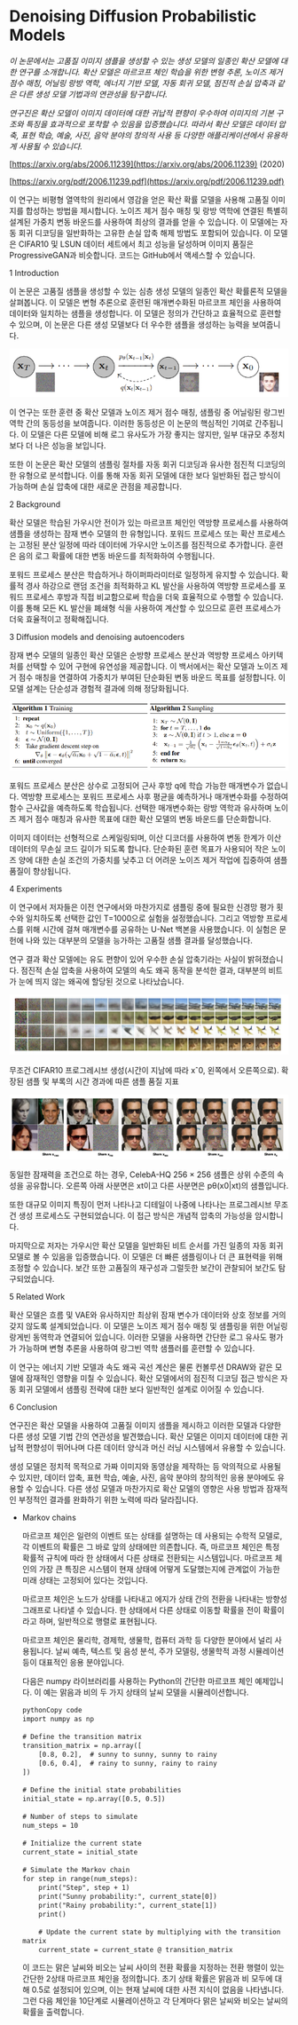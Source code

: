 # Denoising Diffusion Probabilistic Models

*이 논문에서는 고품질 이미지 샘플을 생성할 수 있는 생성 모델의 일종인 확산 모델에 대한 연구를 소개합니다. 확산 모델은 마르코프 체인 학습을 위한 변형 추론, 노이즈 제거 점수 매칭, 어닐링 랑방 역학, 에너지 기반 모델, 자동 회귀 모델, 점진적 손실 압축과 같은 다른 생성 모델 기법과의 연관성을 탐구합니다.*

*연구진은 확산 모델이 이미지 데이터에 대한 귀납적 편향이 우수하여 이미지의 기본 구조와 특징을 효과적으로 포착할 수 있음을 입증했습니다. 따라서 확산 모델은 데이터 압축, 표현 학습, 예술, 사진, 음악 분야의 창의적 사용 등 다양한 애플리케이션에서 유용하게 사용될 수 있습니다.*

[https://arxiv.org/abs/2006.11239](https://arxiv.org/abs/2006.11239) (2020)

[https://arxiv.org/pdf/2006.11239.pdf](https://arxiv.org/pdf/2006.11239.pdf)

이 연구는 비평형 열역학의 원리에서 영감을 얻은 확산 확률 모델을 사용해 고품질 이미지를 합성하는 방법을 제시합니다. 노이즈 제거 점수 매칭 및 랑방 역학에 연결된 특별히 설계된 가중치 변동 바운드를 사용하여 최상의 결과를 얻을 수 있습니다. 이 모델에는 자동 회귀 디코딩을 일반화하는 고유한 손실 압축 해제 방법도 포함되어 있습니다. 이 모델은 CIFAR10 및 LSUN 데이터 세트에서 최고 성능을 달성하며 이미지 품질은 ProgressiveGAN과 비슷합니다. 코드는 GitHub에서 액세스할 수 있습니다.

1 Introduction

이 논문은 고품질 샘플을 생성할 수 있는 심층 생성 모델의 일종인 확산 확률론적 모델을 살펴봅니다. 이 모델은 변형 추론으로 훈련된 매개변수화된 마르코프 체인을 사용하여 데이터와 일치하는 샘플을 생성합니다. 이 모델은 정의가 간단하고 효율적으로 훈련할 수 있으며, 이 논문은 다른 생성 모델보다 더 우수한 샘플을 생성하는 능력을 보여줍니다.

![Untitled](Denoising%20Diffusion%20Probabilistic%20Models%20414e1dcce37a41a297b66433a83501ce/Untitled.png)

이 연구는 또한 훈련 중 확산 모델과 노이즈 제거 점수 매칭, 샘플링 중 어닐링된 랑그빈 역학 간의 동등성을 보여줍니다. 이러한 동등성은 이 논문의 핵심적인 기여로 간주됩니다. 이 모델은 다른 모델에 비해 로그 유사도가 가장 좋지는 않지만, 일부 대규모 추정치보다 더 나은 성능을 보입니다.

또한 이 논문은 확산 모델의 샘플링 절차를 자동 회귀 디코딩과 유사한 점진적 디코딩의 한 유형으로 분석합니다. 이를 통해 자동 회귀 모델에 대한 보다 일반화된 접근 방식이 가능하며 손실 압축에 대한 새로운 관점을 제공합니다.

2 Background

확산 모델은 학습된 가우시안 전이가 있는 마르코프 체인인 역방향 프로세스를 사용하여 샘플을 생성하는 잠재 변수 모델의 한 유형입니다. 포워드 프로세스 또는 확산 프로세스는 고정된 분산 일정에 따라 데이터에 가우시안 노이즈를 점진적으로 추가합니다. 훈련은 음의 로그 확률에 대한 변동 바운드를 최적화하여 수행됩니다.

포워드 프로세스 분산은 학습하거나 하이퍼파라미터로 일정하게 유지할 수 있습니다. 확률적 경사 하강으로 랜덤 조건을 최적화하고 KL 발산을 사용하여 역방향 프로세스를 포워드 프로세스 후방과 직접 비교함으로써 학습을 더욱 효율적으로 수행할 수 있습니다. 이를 통해 모든 KL 발산을 폐쇄형 식을 사용하여 계산할 수 있으므로 훈련 프로세스가 더욱 효율적이고 정확해집니다.

3 Diffusion models and denoising autoencoders

잠재 변수 모델의 일종인 확산 모델은 순방향 프로세스 분산과 역방향 프로세스 아키텍처를 선택할 수 있어 구현에 유연성을 제공합니다. 이 백서에서는 확산 모델과 노이즈 제거 점수 매칭을 연결하여 가중치가 부여된 단순화된 변동 바운드 목표를 설정합니다. 이 모델 설계는 단순성과 경험적 결과에 의해 정당화됩니다.

![Untitled](Denoising%20Diffusion%20Probabilistic%20Models%20414e1dcce37a41a297b66433a83501ce/Untitled%201.png)

포워드 프로세스 분산은 상수로 고정되어 근사 후방 q에 학습 가능한 매개변수가 없습니다. 역방향 프로세스는 포워드 프로세스 사후 평균을 예측하거나 매개변수화를 수정하여 함수 근사값을 예측하도록 학습됩니다. 선택한 매개변수화는 랑방 역학과 유사하며 노이즈 제거 점수 매칭과 유사한 목표에 대한 확산 모델의 변동 바운드를 단순화합니다.

이미지 데이터는 선형적으로 스케일링되며, 이산 디코더를 사용하여 변동 한계가 이산 데이터의 무손실 코드 길이가 되도록 합니다. 단순화된 훈련 목표가 사용되어 작은 노이즈 양에 대한 손실 조건의 가중치를 낮추고 더 어려운 노이즈 제거 작업에 집중하여 샘플 품질이 향상됩니다.

4 Experiments

이 연구에서 저자들은 이전 연구에서와 마찬가지로 샘플링 중에 필요한 신경망 평가 횟수와 일치하도록 선택한 값인 T=1000으로 실험을 설정했습니다. 그리고 역방향 프로세스를 위해 시간에 걸쳐 매개변수를 공유하는 U-Net 백본을 사용했습니다. 이 실험은 문헌에 나와 있는 대부분의 모델을 능가하는 고품질 샘플 결과를 달성했습니다.

연구 결과 확산 모델에는 유도 편향이 있어 우수한 손실 압축기라는 사실이 밝혀졌습니다. 점진적 손실 압축을 사용하여 모델의 속도 왜곡 동작을 분석한 결과, 대부분의 비트가 눈에 띄지 않는 왜곡에 할당된 것으로 나타났습니다.

![무조건 CIFAR10 프로그레시브 생성(시간이 지남에 따라 xˆ0, 왼쪽에서 오른쪽으로). 확장된 샘플 및 부록의 시간 경과에 따른 샘플 품질 지표](Denoising%20Diffusion%20Probabilistic%20Models%20414e1dcce37a41a297b66433a83501ce/Untitled%202.png)

무조건 CIFAR10 프로그레시브 생성(시간이 지남에 따라 xˆ0, 왼쪽에서 오른쪽으로). 확장된 샘플 및 부록의 시간 경과에 따른 샘플 품질 지표

![동일한 잠재력을 조건으로 하는 경우, CelebA-HQ 256 × 256 샘플은 상위 수준의 속성을 공유합니다. 오른쪽 아래 사분면은 xt이고 다른 사분면은 pθ(x0|xt)의 샘플입니다.](Denoising%20Diffusion%20Probabilistic%20Models%20414e1dcce37a41a297b66433a83501ce/Untitled%203.png)

동일한 잠재력을 조건으로 하는 경우, CelebA-HQ 256 × 256 샘플은 상위 수준의 속성을 공유합니다. 오른쪽 아래 사분면은 xt이고 다른 사분면은 pθ(x0|xt)의 샘플입니다.

또한 대규모 이미지 특징이 먼저 나타나고 디테일이 나중에 나타나는 프로그레시브 무조건 생성 프로세스도 구현되었습니다. 이 접근 방식은 개념적 압축의 가능성을 암시합니다.

마지막으로 저자는 가우시안 확산 모델을 일반화된 비트 순서를 가진 일종의 자동 회귀 모델로 볼 수 있음을 입증했습니다. 이 모델은 더 빠른 샘플링이나 더 큰 표현력을 위해 조정할 수 있습니다. 보간 또한 고품질의 재구성과 그럴듯한 보간이 관찰되어 보간도 탐구되었습니다.

5 Related Work

확산 모델은 흐름 및 VAE와 유사하지만 최상위 잠재 변수가 데이터와 상호 정보를 거의 갖지 않도록 설계되었습니다. 이 모델은 노이즈 제거 점수 매칭 및 샘플링을 위한 어닐링 랑게빈 동역학과 연결되어 있습니다. 이러한 모델을 사용하면 간단한 로그 유사도 평가가 가능하며 변형 추론을 사용하여 랑그빈 역학 샘플러를 훈련할 수 있습니다.

이 연구는 에너지 기반 모델과 속도 왜곡 곡선 계산은 물론 컨볼루션 DRAW와 같은 모델에 잠재적인 영향을 미칠 수 있습니다. 확산 모델에서의 점진적 디코딩 접근 방식은 자동 회귀 모델에서 샘플링 전략에 대한 보다 일반적인 설계로 이어질 수 있습니다.

6 Conclusion

연구진은 확산 모델을 사용하여 고품질 이미지 샘플을 제시하고 이러한 모델과 다양한 다른 생성 모델 기법 간의 연관성을 발견했습니다. 확산 모델은 이미지 데이터에 대한 귀납적 편향성이 뛰어나며 다른 데이터 양식과 머신 러닝 시스템에서 유용할 수 있습니다.

생성 모델은 정치적 목적으로 가짜 이미지와 동영상을 제작하는 등 악의적으로 사용될 수 있지만, 데이터 압축, 표현 학습, 예술, 사진, 음악 분야의 창의적인 응용 분야에도 유용할 수 있습니다. 다른 생성 모델과 마찬가지로 확산 모델의 영향은 사용 방법과 잠재적인 부정적인 결과를 완화하기 위한 노력에 따라 달라집니다.

- Markov chains
    
    마르코프 체인은 일련의 이벤트 또는 상태를 설명하는 데 사용되는 수학적 모델로, 각 이벤트의 확률은 그 바로 앞의 상태에만 의존합니다. 즉, 마르코프 체인은 특정 확률적 규칙에 따라 한 상태에서 다른 상태로 전환되는 시스템입니다. 마르코프 체인의 가장 큰 특징은 시스템이 현재 상태에 어떻게 도달했는지에 관계없이 가능한 미래 상태는 고정되어 있다는 것입니다.
    
    마르코프 체인은 노드가 상태를 나타내고 에지가 상태 간의 전환을 나타내는 방향성 그래프로 나타낼 수 있습니다. 한 상태에서 다른 상태로 이동할 확률을 전이 확률이라고 하며, 일반적으로 행렬로 표현됩니다.
    
    마르코프 체인은 물리학, 경제학, 생물학, 컴퓨터 과학 등 다양한 분야에서 널리 사용됩니다. 날씨 예측, 텍스트 및 음성 분석, 주가 모델링, 생물학적 과정 시뮬레이션 등이 대표적인 응용 분야입니다.
    
    다음은 numpy 라이브러리를 사용하는 Python의 간단한 마르코프 체인 예제입니다. 이 예는 맑음과 비의 두 가지 상태의 날씨 모델을 시뮬레이션합니다.
    
    ```
    pythonCopy code
    import numpy as np
    
    # Define the transition matrix
    transition_matrix = np.array([
        [0.8, 0.2],  # sunny to sunny, sunny to rainy
        [0.6, 0.4],  # rainy to sunny, rainy to rainy
    ])
    
    # Define the initial state probabilities
    initial_state = np.array([0.5, 0.5])
    
    # Number of steps to simulate
    num_steps = 10
    
    # Initialize the current state
    current_state = initial_state
    
    # Simulate the Markov chain
    for step in range(num_steps):
        print("Step", step + 1)
        print("Sunny probability:", current_state[0])
        print("Rainy probability:", current_state[1])
        print()
    
        # Update the current state by multiplying with the transition matrix
        current_state = current_state @ transition_matrix
    ```
    
    이 코드는 맑은 날씨와 비오는 날씨 사이의 전환 확률을 지정하는 전환 행렬이 있는 간단한 2상태 마르코프 체인을 정의합니다. 초기 상태 확률은 맑음과 비 모두에 대해 0.5로 설정되어 있으며, 이는 현재 날씨에 대한 사전 지식이 없음을 나타냅니다. 그런 다음 체인을 10단계로 시뮬레이션하고 각 단계마다 맑은 날씨와 비오는 날씨의 확률을 출력합니다.